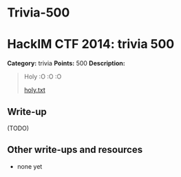 # Trivia-500
# HackIM CTF 2014: trivia 500

**Category:** trivia
**Points:** 500
**Description:**

> Holy :O :O :O
>
>	[holy.txt](holy.txt)

## Write-up

(TODO)

## Other write-ups and resources

* none yet
